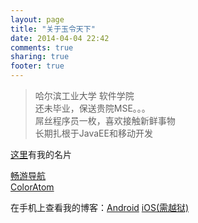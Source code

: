 ```yaml
---
layout: page
title: "关于玉令天下"
date: 2014-04-04 22:42
comments: true
sharing: true
footer: true
---
```


>哈尔滨工业大学 软件学院  
>还未毕业，保送贵院MSE。。。  
>屌丝程序员一枚，喜欢接触新鲜事物  
>长期扎根于JavaEE和移动开发  

[这里](http://about.me/yulingtianxia/)有我的名片


[畅游导航](http://changyou.yulingtianxia.com)  
[ColorAtom](http://coloratom.yulingtianxia.com)

在手机上查看我的博客：[Android](/download/blog_android.apk)  [iOS(需越狱)](/download/玉令天下的Blog_0.3_iosbrk.ipa)